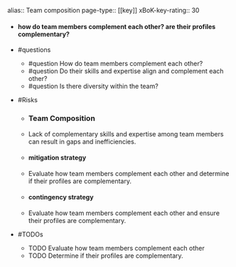 alias:: Team composition
page-type:: [[key]]
xBoK-key-rating:: 30
- #### how do team members complement each other? are their profiles complementary?
- #questions
  - #question How do team members complement each other?
  - #question Do their skills and expertise align and complement each other?
  - #question Is there diversity within the team?
- #Risks

  - ### Team Composition
  - Lack of complementary skills and expertise among team members can result in gaps and inefficiencies.
  - #### mitigation strategy
  - Evaluate how team members complement each other and determine if their profiles are complementary.
  - #### contingency strategy
  - Evaluate how team members complement each other and ensure their profiles are complementary.
- #TODOs
  - TODO Evaluate how team members complement each other
  - TODO  Determine if their profiles are complementary.


